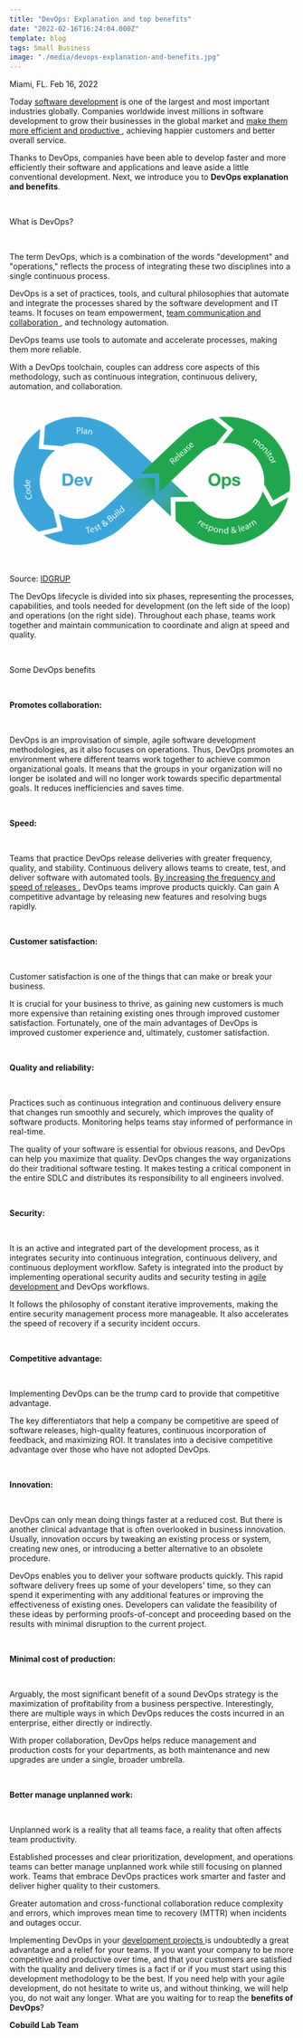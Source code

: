 ```yaml
---
title: "DevOps: Explanation and top benefits"
date: "2022-02-16T16:24:04.000Z"
template: blog
tags: Small Business
image: "./media/devops-explanation-and-benefits.jpg"
---
```



Miami, FL. Feb 16, 2022

Today <a target="_blank" href="https://www.cobuildlab.com/services/"> software development</a> is one of the largest and most important industries globally. Companies worldwide invest millions in software development to grow their businesses in the global market and <a target="_blank" href="https://www.cobuildlab.com/blog/benefits-of-using-productivity-tools-in-your-business/"> make them more efficient and productive </a>, achieving happier customers and better overall service.

Thanks to DevOps, companies have been able to develop faster and more efficiently their software and applications and leave aside a little conventional development. Next, we introduce you to **DevOps explanation and benefits**. 

<br>

<title-2>What is DevOps?</title-2>

<br>

The term DevOps, which is a combination of the words "development" and "operations," reflects the process of integrating these two disciplines into a single continuous process. 

DevOps is a set of practices, tools, and cultural philosophies that automate and integrate the processes shared by the software development and IT teams. It focuses on team empowerment, <a target="_blank" href="https://www.cobuildlab.com/blog/improve-communications-to-increase-team-productivity-by-developing-custom-software/"> team communication and collaboration </a>, and technology automation. 

DevOps teams use tools to automate and accelerate processes, making them more reliable. 

With a DevOps toolchain, couples can address core aspects of this methodology, such as continuous integration, continuous delivery, automation, and collaboration.

<br>

<center>

<img src="./media/devops.png">

</center>

<br>

Source: <a target="_blank" href="https://idgrup.com/cinco-formas-de-crear-una-cultura-devops-de-alto-rendimiento/">  IDGRUP </a>

The DevOps lifecycle is divided into six phases, representing the processes, capabilities, and tools needed for development (on the left side of the loop) and operations (on the right side). Throughout each phase, teams work together and maintain communication to coordinate and align at speed and quality.

<br>

<title-2>Some DevOps benefits</title-2>

<br>

<title-3>**Promotes collaboration:**</title-3>

<br>

DevOps is an improvisation of simple, agile software development methodologies, as it also focuses on operations. Thus, DevOps promotes an environment where different teams work together to achieve common organizational goals. It means that the groups in your organization will no longer be isolated and will no longer work towards specific departmental goals. It reduces inefficiencies and saves time.

<br>

<title-3>**Speed:**</title-3>

<br>

Teams that practice DevOps release deliveries with greater frequency, quality, and stability. Continuous delivery allows teams to create, test, and deliver software with automated tools. <a target="_blank" href="https://www.cobuildlab.com/blog/importance-of-sustainable-software-in-custom-project-development/"> By increasing the frequency and speed of releases </a>, DevOps teams improve products quickly. Can gain A competitive advantage by releasing new features and resolving bugs rapidly.

<br>

<title-3>**Customer satisfaction:**</title-3>

<br>

Customer satisfaction is one of the things that can make or break your business. 

It is crucial for your business to thrive, as gaining new customers is much more expensive than retaining existing ones through improved customer satisfaction. Fortunately, one of the main advantages of DevOps is improved customer experience and, ultimately, customer satisfaction.

<br>

<title-3>**Quality and reliability:**</title-3>

<br>

Practices such as continuous integration and continuous delivery ensure that changes run smoothly and securely, which improves the quality of software products. Monitoring helps teams stay informed of performance in real-time. 

The quality of your software is essential for obvious reasons, and DevOps can help you maximize that quality. DevOps changes the way organizations do their traditional software testing. It makes testing a critical component in the entire SDLC and distributes its responsibility to all engineers involved.

<br>

<title-3>**Security:**</title-3>

<br>

It is an active and integrated part of the development process, as it integrates security into continuous integration, continuous delivery, and continuous deployment workflow. Safety is integrated into the product by implementing operational security audits and security testing in <a target="_blank" href="https://www.cobuildlab.com/blog/sustainable-software-project-with-agile-methodologies/"> agile development </a> and DevOps workflows. 

It follows the philosophy of constant iterative improvements, making the entire security management process more manageable. It also accelerates the speed of recovery if a security incident occurs.

<br>

<title-3>**Competitive advantage:**</title-3>

<br>

Implementing DevOps can be the trump card to provide that competitive advantage. 

The key differentiators that help a company be competitive are speed of software releases, high-quality features, continuous incorporation of feedback, and maximizing ROI. It translates into a decisive competitive advantage over those who have not adopted DevOps.

<br>

<title-3>**Innovation:**</title-3>

<br>

DevOps can only mean doing things faster at a reduced cost. But there is another clinical advantage that is often overlooked in business innovation. Usually, innovation occurs by tweaking an existing process or system, creating new ones, or introducing a better alternative to an obsolete procedure. 

DevOps enables you to deliver your software products quickly. This rapid software delivery frees up some of your developers' time, so they can spend it experimenting with any additional features or improving the effectiveness of existing ones. Developers can validate the feasibility of these ideas by performing proofs-of-concept and proceeding based on the results with minimal disruption to the current project.

<br>

<title-3>**Minimal cost of production:**</title-3>

<br>

Arguably, the most significant benefit of a sound DevOps strategy is the maximization of profitability from a business perspective. Interestingly, there are multiple ways in which DevOps reduces the costs incurred in an enterprise, either directly or indirectly. 

With proper collaboration, DevOps helps reduce management and production costs for your departments, as both maintenance and new upgrades are under a single, broader umbrella.  

<br>

<title-3>**Better manage unplanned work:**</title-3>

<br>

Unplanned work is a reality that all teams face, a reality that often affects team productivity. 

Established processes and clear prioritization, development, and operations teams can better manage unplanned work while still focusing on planned work. Teams that embrace DevOps practices work smarter and faster and deliver higher quality to their customers. 

Greater automation and cross-functional collaboration reduce complexity and errors, which improves mean time to recovery (MTTR) when incidents and outages occur.

Implementing DevOps in your <a target="_blank" href="https://www.cobuildlab.com/services/"> development projects </a> is undoubtedly a great advantage and a relief for your teams. If you want your company to be more competitive and productive over time, and that your customers are satisfied with the quality and delivery times is a fact if or if you must start using this development methodology to be the best. If you need help with your agile development, do not hesitate to write us, and without thinking, we will help you, do not wait any longer. What are you waiting for to reap the **benefits of DevOps**? 

**Cobuild Lab Team**



